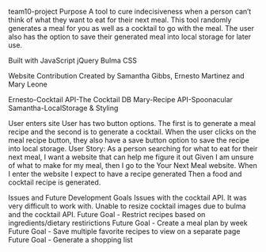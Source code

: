 team10-project
Purpose
A tool to cure indecisiveness when a person can’t think of what they want to eat for their next meal. This tool randomly generates a meal for you as well as a cocktail to go with the meal. The user also has the option to save their generated meal into local storage for later use.

Built with
JavaScript jQuery Bulma CSS

Website
Contribution
Created by Samantha Gibbs, Ernesto Martinez and Mary Leone

Ernesto-Cocktail API-The Cocktail DB Mary-Recipe API-Spoonacular Samantha-LocalStorage & Styling

User enters site
User has two button options. The first is to generate a meal recipe and the second is to generate a cocktail.
When the user clicks on the meal recipe button, they also have a save button option to save the recipe into local storage.
User Story: As a person searching for what to eat for their next meal, I want a website that can help me figure it out Given I am unsure of what to make for my meal, then I go to the Your Next Meal website. When I enter the website I expect to have a recipe generated Then a food and cocktail recipe is generated.

Issues and Future Development Goals
Issues with the cocktail API. It was very difficult to work with.
Unable to resize cocktail images due to bulma and the cocktail API.
Future Goal - Restrict recipes based on ingredients/dietary restirictions
Future Goal - Create a meal plan by week
Future Goal - Save multiple favorite recipes to view on a separate page
Future Goal - Generate a shopping list


